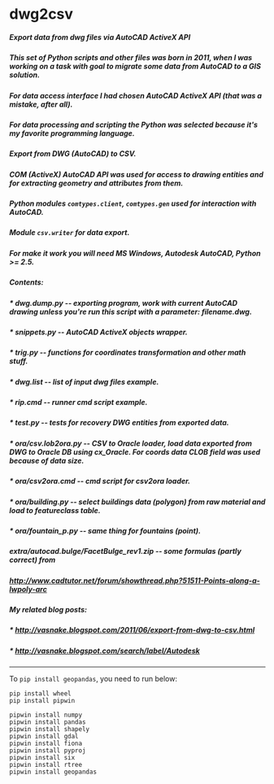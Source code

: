 dwg2csv
=======

##### Export data from dwg files via AutoCAD ActiveX API
##### 
##### This set of Python scripts and other files was born in 2011, when I was working on a task with goal to migrate some data from AutoCAD to a GIS solution.
##### For data access interface I had chosen AutoCAD ActiveX API (that was a mistake, after all).
##### For data processing and scripting the Python was selected because it's my favorite programming language.
##### 
##### Export from DWG (AutoCAD) to CSV.
##### 
##### COM (ActiveX) AutoCAD API was used for access to drawing entities and for extracting geometry and attributes from them.
##### 
##### Python modules `comtypes.client`, `comtypes.gen` used for interaction with AutoCAD.
##### Module `csv.writer` for data export.
##### 
##### For make it work you will need MS Windows, Autodesk AutoCAD, Python >= 2.5.
##### 
##### Contents:
##### 
##### * dwg.dump.py -- exporting program, work with current AutoCAD drawing unless you're run this script with a parameter: filename.dwg.
##### * snippets.py -- AutoCAD ActiveX objects wrapper.
##### * trig.py -- functions for coordinates transformation and other math stuff.
##### * dwg.list -- list of input dwg files example.
##### * rip.cmd -- runner cmd script example.
##### * test.py -- tests for recovery DWG entities from exported data.
##### * ora/csv.lob2ora.py -- CSV to Oracle loader, load data exported from DWG to Oracle DB using cx_Oracle. For coords data CLOB field was used because of data size.
##### * ora/csv2ora.cmd -- cmd script for csv2ora loader.
##### * ora/building.py -- select buildings data (polygon) from raw material and load to featureclass table.
##### * ora/fountain_p.py -- same thing for fountains (point).
##### 
##### extra/autocad.bulge/FacetBulge_rev1.zip -- some formulas (partly correct) from
##### http://www.cadtutor.net/forum/showthread.php?51511-Points-along-a-lwpoly-arc
##### 
##### My related blog posts:
##### 
##### * http://vasnake.blogspot.com/2011/06/export-from-dwg-to-csv.html
##### * http://vasnake.blogspot.com/search/label/Autodesk

---
To `pip install geopandas`, you need to run below:
```
pip install wheel
pip install pipwin

pipwin install numpy
pipwin install pandas
pipwin install shapely
pipwin install gdal
pipwin install fiona
pipwin install pyproj
pipwin install six
pipwin install rtree
pipwin install geopandas
```

